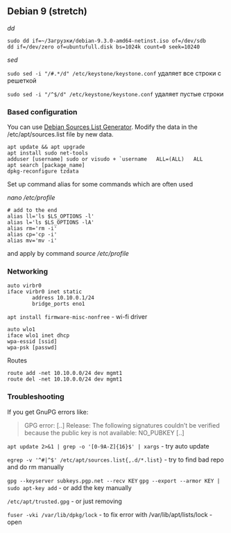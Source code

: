  
## Debian 9 (stretch)

_dd_  

    sudo dd if=~/Загрузки/debian-9.3.0-amd64-netinst.iso of=/dev/sdb
    dd if=/dev/zero of=ubuntufull.disk bs=1024k count=0 seek=10240

_sed_

`sudo sed -i "/#.*/d" /etc/keystone/keystone.conf` удаляет все строки с решеткой

`sudo sed -i "/^$/d" /etc/keystone/keystone.conf` удаляет пустые строки


### Based configuration

You can use [Debian Sources List Generator](https://debgen.simplylinux.ch). Modify the data in the /etc/apt/sources.list file by new data.

    apt update && apt upgrade
    apt install sudo net-tools
    adduser [username] sudo or visudo + `username   ALL=(ALL)   ALL
    apt search [package_name]
    dpkg-reconfigure tzdata

Set up command alias for some commands which are often used

_nano /etc/profile_

    # add to the end
    alias ll='ls $LS_OPTIONS -l'
    alias l='ls $LS_OPTIONS -lA'
    alias rm='rm -i'
    alias cp='cp -i'
    alias mv='mv -i'
and apply by command _source /etc/profile_


### Networking

    auto virbr0
    iface virbr0 inet static
            address 10.10.0.1/24
            bridge_ports eno1

`apt install firmware-misc-nonfree` - wi-fi driver

    auto wlo1
    iface wlo1 inet dhcp
    wpa-essid [ssid]
    wpa-psk [passwd]

Routes

    route add -net 10.10.0.0/24 dev mgmt1
    route del -net 10.10.0.0/24 dev mgmt1

### Troubleshooting

If you get GnuPG errors like:

>GPG error: [..] Release: The following signatures couldn’t be verified because the public key is not available: NO_PUBKEY [..]

`apt update 2>&1 | grep -o '[0-9A-Z]{16}$' | xargs` - try auto update

`egrep -v '^#|^$' /etc/apt/sources.list{,.d/*.list}` - try to find bad repo and do rm manually

`gpg --keyserver subkeys.pgp.net --recv KEY` 
`gpg --export --armor KEY | sudo apt-key add` - or add the key manually

`/etc/apt/trusted.gpg` - or just removing

`fuser -vki /var/lib/dpkg/lock` - to fix error with /var/lib/apt/lists/lock - open 

